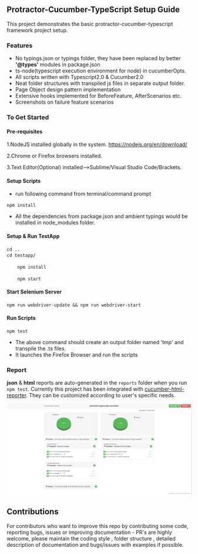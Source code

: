## Protractor-Cucumber-TypeScript Setup Guide   

This project demonstrates the basic protractor-cucumber-typescript framework project setup.

### Features

* No typings.json or typings folder, they have been replaced by better **'@types'** modules in package.json
* ts-node(typescript execution environment for node) in cucumberOpts. 
* All scripts written with Typescript2.0 & Cucumber2.0
* Neat folder structures with transpiled js files in separate output folder.
* Page Object design pattern implementation
* Extensive hooks implemented for BeforeFeature, AfterScenarios etc.
* Screenshots on failure feature scenarios

### To Get Started

#### Pre-requisites

1.NodeJS installed globally in the system.
https://nodejs.org/en/download/

2.Chrome or Firefox browsers installed.

3.Text Editor(Optional) installed-->Sublime/Visual Studio Code/Brackets.

#### Setup Scripts

* run following command from terminal/command prompt

```
npm install 
```

* All the dependencies from package.json and ambient typings would be installed in node_modules folder.

#### Setup & Run TestApp

```
cd ..
cd testapp/

    npm install

    npm start 
```
#### Start Selenium Server

```
npm run webdriver-update && npm run webdriver-start
```

#### Run Scripts

```
npm test
```

* The above command should create an output folder named 'tmp' and transpile the .ts files.
* It launches the Firefox Browser and run the scripts

### Report

**json** & **html** reports are auto-generated in the `reports` folder when you run `npm test`. Currently this project has been integrated with [cucumber-html-reporter](https://github.com/gkushang/cucumber-html-reporter).
They can be customized according to user's specific needs.

<img src='./images/report.png' alt='report.png'>

## Contributions

For contributors who want to improve this repo by contributing some code, reporting bugs, issues or improving documentation - PR's are highly welcome, please maintain the coding style , folder structure , detailed description of documentation and bugs/issues with examples if possible.